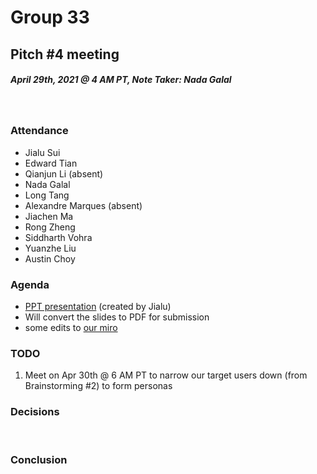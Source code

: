 # Group 33
## Pitch #4 meeting
##### April 29th, 2021 @ 4 AM PT, Note Taker: Nada Galal
​
### Attendance
* Jialu Sui
* Edward Tian
* Qianjun Li (absent)
* Nada Galal
* Long Tang
* Alexandre Marques (absent)
* Jiachen Ma
* Rong Zheng
* Siddharth Vohra
* Yuanzhe Liu
* Austin Choy
​
### Agenda
* [PPT presentation](https://docs.google.com/presentation/d/1eCVFV05rZu64a4Fmbi1QscIrwP7iWK4y_nh6hkUcOg8/edit#slide=id.gd5e52b0f19_1_25 "PPT presentation") (created by Jialu) 
* Will convert the slides to PDF for submission
* some edits to [our miro](https://miro.com/app/board/o9J_lI2GZm0=/ "our miro")

### TODO
1. Meet on Apr 30th @ 6 AM PT to narrow our target users down (from Brainstorming #2) to form personas
​
### Decisions
​
### Conclusion
